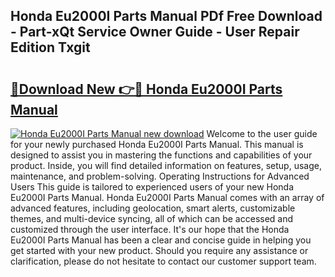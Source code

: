 ## Honda Eu2000I Parts Manual PDf Free Download - Part-xQt Service Owner Guide - User Repair Edition Txgit

# <h2><a href="http://bc11057.oget.top/?id=Honda+Eu2000I+Parts+Manual">🔗Download New 👉🔴 Honda Eu2000I Parts Manual</a></h2>

[![Honda Eu2000I Parts Manual new download](https://i.imgur.com/5g1atiW.png)](http://bc11057.oget.top/?id=Honda+Eu2000I+Parts+Manual)
Welcome to the user guide for your newly purchased Honda Eu2000I Parts Manual. This manual is designed to assist you in mastering the functions and capabilities of your product. Inside, you will find detailed information on features, setup, usage, maintenance, and problem-solving. Operating Instructions for Advanced Users This guide is tailored to experienced users of your new Honda Eu2000I Parts Manual. Honda Eu2000I Parts Manual comes with an array of advanced features, including geolocation, smart alerts, customizable themes, and multi-device syncing, all of which can be accessed and customized through the user interface. It's our hope that the Honda Eu2000I Parts Manual has been a clear and concise guide in helping you get started with your new product. Should you require any assistance or clarification, please do not hesitate to contact our customer support team.
